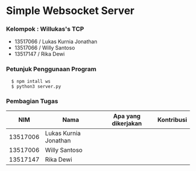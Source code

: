 # Simple Websocket Server


### Kelompok : Willukas's TCP
- 13517066 / Lukas Kurnia Jonathan
- 13517066 / Willy Santoso
- 13517147 / Rika Dewi

### Petunjuk Penggunaan Program
```
  $ npm intall ws
  $ python3 server.py
```

### Pembagian Tugas
  | NIM      | Nama                  | Apa yang dikerjakan | Kontribusi |
  |----------|-----------------------|---------------------|------------|
  | 13517006 | Lukas Kurnia Jonathan |                     |            |
  | 13517006 | Willy Santoso         |                     |            | 
  | 13517147 | Rika Dewi             |                     |            |
